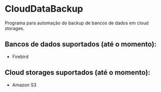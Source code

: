 # CloudDataBackup
Programa para automação do backup de bancos de dados em cloud storages.

## Bancos de dados suportados (até o momento):
* Firebird

## Cloud storages suportados (até o momento):
* Amazon S3